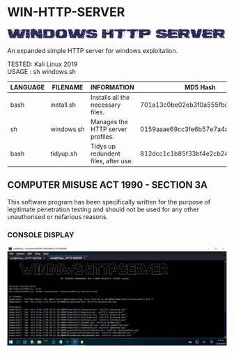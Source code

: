# WIN-HTTP-SERVER
![Screenshot](picture0.png)

An expanded simple HTTP server for windows exploitation.

TESTED: Kali Linux 2019 <br>
USAGE : sh windows.sh

| LANGUAGE  | FILENAME    | INFORMATION                          | MD5 Hash                         | Version |
|------     |------       | -------                              | ----                             | ----    |
| bash      | install.sh  | Installs all the necessary files.    | 701a13c0be02eb3f0a555fbd02006099 | 123 |
| sh        | windows.sh  | Manages the HTTP server profiles.    | 0159aaae69cc3fe6b57e7a4a3dd2ea3d | 123 |
| bash      | tidyup.sh   | Tidys up redundent files, after use. | 812dcc1c1b85f33bf4e2cb248e4dcda5 | 123 | 


## COMPUTER MISUSE ACT 1990 - SECTION 3A
This software program has been specifically written for the purpose of legitimate penetration testing and should not be used for any other unauthorised or nefarious reasons.


### CONSOLE DISPLAY
![Screenshot](picture1.png)
